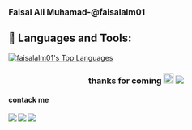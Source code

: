 ### Faisal Ali Muhamad-@faisalalm01
<!-- Hi there 👋 -->

## 🚀 Languages and Tools:

<a href="https://github.com/faisalalm01">
<img alt="faisalalm01's Top Languages" src="https://github-readme-stats.vercel.app/api/top-langs/?username=faisalalm01&langs_count=8&count_private=true&layout=compact&theme=react&hide_border=true&bg_color=0D1117" />
</a>

<h3  align='center'>
 thanks for coming <img src="https://raw.githubusercontent.com/MartinHeinz/MartinHeinz/master/wave.gif" width="20px" > 
 
<a href="https://github.com/faisalalm01">
    <img src="https://komarev.com/ghpvc/?username=faisalalm01">
</a>


#### **contack me**

[<img align="left" src="https://res.cloudinary.com/dp0f1pzsf/image/upload/v1627389512/sosmed/Group_1_avhmvt.svg"/>](https://www.instagram.com/faisalalm28)
[<img align="left" src="https://res.cloudinary.com/dp0f1pzsf/image/upload/v1627390442/sosmed/Group_2_hbbgwm.svg"/>](https://www.facebook.com/)
[<img align="left" src="https://res.cloudinary.com/dp0f1pzsf/image/upload/v1627390442/sosmed/Group_3_lovdgp.svg"/>](https://www.github.com/faisalalm01)

<!-- **faisalalm01/faisalalm01** is a ✨ _special_ ✨ repository because its `README.md` (this file) appears on your GitHub profile.

Here are some ideas to get you started:

- 🔭 I’m currently working on ...
- 🌱 I’m currently learning ...
- 👯 I’m looking to collaborate on ...
- 🤔 I’m looking for help with ...
- 💬 Ask me about ...
- 📫 How to reach me: ...
- 😄 Pronouns: ...
- ⚡ Fun fact: ... -->
